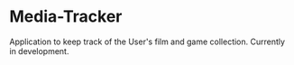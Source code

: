 # Media-Tracker
Application to keep track of the User's film and game collection.
Currently in development.
